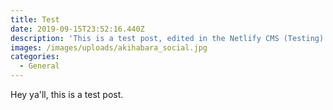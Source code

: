 ```yaml
---
title: Test
date: 2019-09-15T23:52:16.440Z
description: 'This is a test post, edited in the Netlify CMS (Testing).'
images: /images/uploads/akihabara_social.jpg
categories:
  - General
---
```

Hey ya'll, this is a test post.
